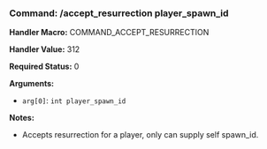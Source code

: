 ### Command: /accept_resurrection player_spawn_id

**Handler Macro:** COMMAND_ACCEPT_RESURRECTION

**Handler Value:** 312

**Required Status:** 0

**Arguments:**
- `arg[0]`: `int player_spawn_id`

**Notes:**
- Accepts resurrection for a player, only can supply self spawn_id.
